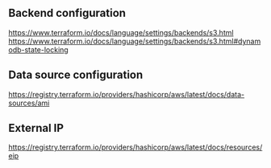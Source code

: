 ## Backend configuration 
https://www.terraform.io/docs/language/settings/backends/s3.html
https://www.terraform.io/docs/language/settings/backends/s3.html#dynamodb-state-locking

## Data source configuration
https://registry.terraform.io/providers/hashicorp/aws/latest/docs/data-sources/ami

## External IP
https://registry.terraform.io/providers/hashicorp/aws/latest/docs/resources/eip